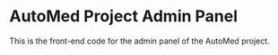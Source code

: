 # AutoMed Project Admin Panel
This is the front-end code for the admin panel of the AutoMed project.

